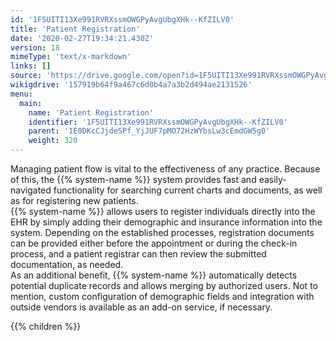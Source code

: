 ```yaml
---
id: '1F5UITI13Xe991RVRXssmOWGPyAvgUbgXHk--KfZILV0'
title: 'Patient Registration'
date: '2020-02-27T19:34:21.430Z'
version: 18
mimeType: 'text/x-markdown'
links: []
source: 'https://drive.google.com/open?id=1F5UITI13Xe991RVRXssmOWGPyAvgUbgXHk--KfZILV0'
wikigdrive: '157919b64f9a467c6d0b4a7a3b2d494ae2131526'
menu:
  main:
    name: 'Patient Registration'
    identifier: '1F5UITI13Xe991RVRXssmOWGPyAvgUbgXHk--KfZILV0'
    parent: '1E0DKcCJjdeSPf_YjJUF7pMO72HzWYbsLw3cEmdGW5g0'
    weight: 320
---
```





Managing patient flow is vital to the effectiveness of any practice. Because of this, the {{% system-name %}} system provides fast and easily-navigated functionality for searching current charts and documents, as well as for registering new patients.  
{{% system-name %}} allows users to register individuals directly into the EHR by simply adding their demographic and insurance information into the system. Depending on the established processes, registration documents can be provided either before the appointment or during the check-in process, and a patient registrar can then review the submitted documentation, as needed.  
As an additional benefit, {{% system-name %}} automatically detects potential duplicate records and allows merging by authorized users. Not to mention, custom configuration of demographic fields and integration with outside vendors is available as an add-on service, if necessary.



{{% children %}}





